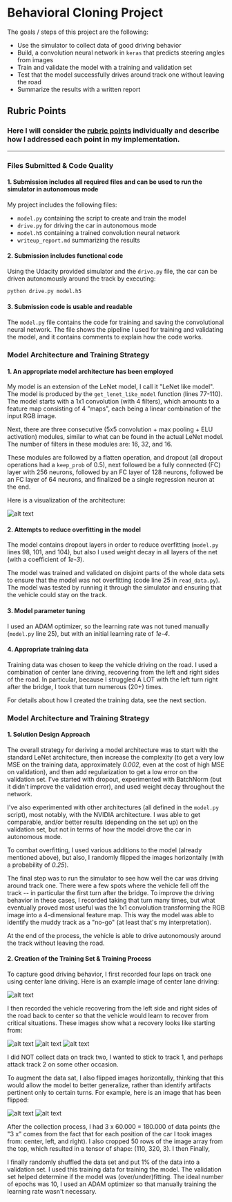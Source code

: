 # **Behavioral Cloning Project**

The goals / steps of this project are the following:
* Use the simulator to collect data of good driving behavior
* Build, a convolution neural network in `keras` that predicts steering angles from images
* Train and validate the model with a training and validation set
* Test that the model successfully drives around track one without leaving the road
* Summarize the results with a written report


[//]: # (Image References)

[image0]: ./model_summary.png "Output from `model.summary()`"
[image1]: ./center.jpg "Center Image"
[image2]: ./recovery_1.jpg "Recovery Image 1"
[image3]: ./recovery_2.jpg "Recovery Image 2"
[image4]: ./recovery_3.jpg "Recovery Image 3"
[image5]: ./examples/placeholder_small.png "Flipped Image"

## Rubric Points
### Here I will consider the [rubric points](https://review.udacity.com/#!/rubrics/432/view) individually and describe how I addressed each point in my implementation.  

---
### Files Submitted & Code Quality

#### 1. Submission includes all required files and can be used to run the simulator in autonomous mode
My project includes the following files:
* `model.py` containing the script to create and train the model
* `drive.py` for driving the car in autonomous mode
* `model.h5` containing a trained convolution neural network
* `writeup_report.md` summarizing the results

#### 2. Submission includes functional code
Using the Udacity provided simulator and the `drive.py` file, the car can be driven autonomously around the track by executing:
```sh
python drive.py model.h5
```

#### 3. Submission code is usable and readable
The `model.py` file contains the code for training and saving the convolutional neural network. The file shows the pipeline I used for training and validating the model, and it contains comments to explain how the code works.


### Model Architecture and Training Strategy
#### 1. An appropriate model architecture has been employed
My model is an extension of the LeNet model, I call it "LeNet like model". The model is produced by the `get_lenet_like_model` function (lines 77-110).
The model starts with a 1x1 convolution (with 4 filters), which amounts to a feature map consisting of 4 "maps", each being a linear combination of the input RGB image.

Next, there are three consecutive (5x5 convolution + max pooling + ELU activation) modules, similar to what can be found in the actual LeNet model. The number of filters in these modules are: 16, 32, and 16.

These modules are followed by a flatten operation, and dropout (all dropout operations had a `keep_prob` of 0.5), next followed be a fully connected (FC) layer with 256 neurons, followed by an FC layer of 128 neurons, followed be an FC layer of 64 neurons, and finalized be a single regression neuron at the end.

Here is a visualization of the architecture:

![alt text][image0]

#### 2. Attempts to reduce overfitting in the model
The model contains dropout layers in order to reduce overfitting (`model.py` lines 98, 101, and 104), but also I used weight decay in all layers of the net (with a coefficient of *1e-3*).

The model was trained and validated on disjoint parts of the whole data sets to ensure that the model was not overfitting (code line 25 in `read_data.py`). The model was tested by running it through the simulator and ensuring that the vehicle could stay on the track.

#### 3. Model parameter tuning
I used an ADAM optimizer, so the learning rate was not tuned manually (`model.py` line 25), but with an initial learning rate of *1e-4*.

#### 4. Appropriate training data
Training data was chosen to keep the vehicle driving on the road. I used a combination of center lane driving, recovering from the left and right sides of the road. In particular, because I struggled A LOT with the left turn right after the bridge, I took that turn numerous (20+) times.

For details about how I created the training data, see the next section.


### Model Architecture and Training Strategy
#### 1. Solution Design Approach
The overall strategy for deriving a model architecture was to start with the standard LeNet architecture, then increase the complexity (to get a very low MSE on the training data, approximately *0.002*, even at the cost of high MSE on validation), and then add regularization to get a low error on the validation set.
I've started with dropout, experimented with BatchNorm (but it didn't improve the validation error), and used weight decay throughout the network.

I've also experimented with other architectures (all defined in the `model.py` script), most notably, with the NVIDIA architecture. I was able to get comparable, and/or better results (depending on the set up) on the validation set, but not in terms of how the model drove the car in autonomous mode.

To combat overfitting, I used various additions to the model (already mentioned above), but also, I randomly flipped the images horizontally (with a probability of *0.25*).

The final step was to run the simulator to see how well the car was driving around track one. There were a few spots where the vehicle fell off the track -- in particular the first turn after the bridge. To improve the driving behavior in these cases, I recorded taking that turn many times, but what eventually proved most useful was the 1x1 convolution transforming the RGB image into a 4-dimensional feature map. This way the model was able to identify the muddy track as a "no-go" (at least that's my interpretation).

At the end of the process, the vehicle is able to drive autonomously around the track without leaving the road.


#### 2. Creation of the Training Set & Training Process
To capture good driving behavior, I first recorded four laps on track one using center lane driving. Here is an example image of center lane driving:

![alt text][image1]

I then recorded the vehicle recovering from the left side and right sides of the road back to center so that the vehicle would learn to recover from critical situations. These images show what a recovery looks like starting from:

![alt text][image2]
![alt text][image3]
![alt text][image4]

I did NOT collect data on track two, I wanted to stick to track 1, and perhaps attack track 2 on some other occasion.

To augment the data sat, I also flipped images horizontally, thinking that this would allow the model to better generalize, rather than identify artifacts pertinent only to certain turns. For example, here is an image that has been flipped:

![alt text][image1]
![alt text][image5]

After the collection process, I had 3 x 60.000 = 180.000 of data points (the "3 x" comes from the fact that for each position of the car I took images from: center, left, and right).  I also cropped 50 rows of the image array from the top, which resulted in a tensor of shape: (110, 320, 3). I then
Finally,

I finally randomly shuffled the data set and put 1% of the data into a validation set. I used this training data for training the model. The validation set helped determine if the model was (over/under)fitting. The ideal number of epochs was 10, I used an ADAM optimizer so that manually training the learning rate wasn't necessary.
